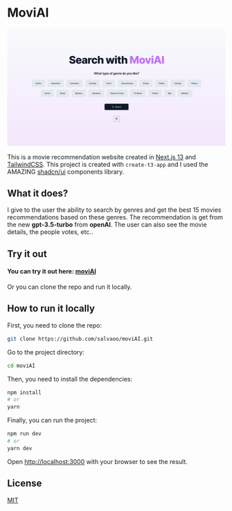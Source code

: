 # MoviAI

<!-- ![Dark mode moviAI](public/dark_mode_moviAI.png) -->
![Light mode moviAI](public/light_mode_moviAI.png) 


This is a movie recommendation website created in [Next.js 13](https://beta.nextjs.org/docs/getting-started) and [TailwindCSS](https://tailwindcss.com/). This project is created with `create-t3-app` and I used the AMAZING [shadcn/ui](https://ui.shadcn.com/) components library.

## What it does?

I give to the user the ability to search by genres and get the best 15 movies recommendations based on these genres. The recommendation is get from the new **gpt-3.5-turbo** from **openAI**. The user can also see the movie details, the people votes, etc..

## Try it out

#### You can try it out here: [moviAI](https://movi-ai.vercel.app/)
Or you can clone the repo and run it locally.

## How to run it locally

First, you need to clone the repo:

```bash
git clone https://github.com/salvaoo/moviAI.git
```

Go to the project directory:

```bash
cd moviAI
```

Then, you need to install the dependencies:

```bash
npm install
# or
yarn
```

Finally, you can run the project:

```bash
npm run dev
# or
yarn dev
```

Open [http://localhost:3000](http://localhost:3000) with your browser to see the result.


## License

[MIT](https://choosealicense.com/licenses/mit/)